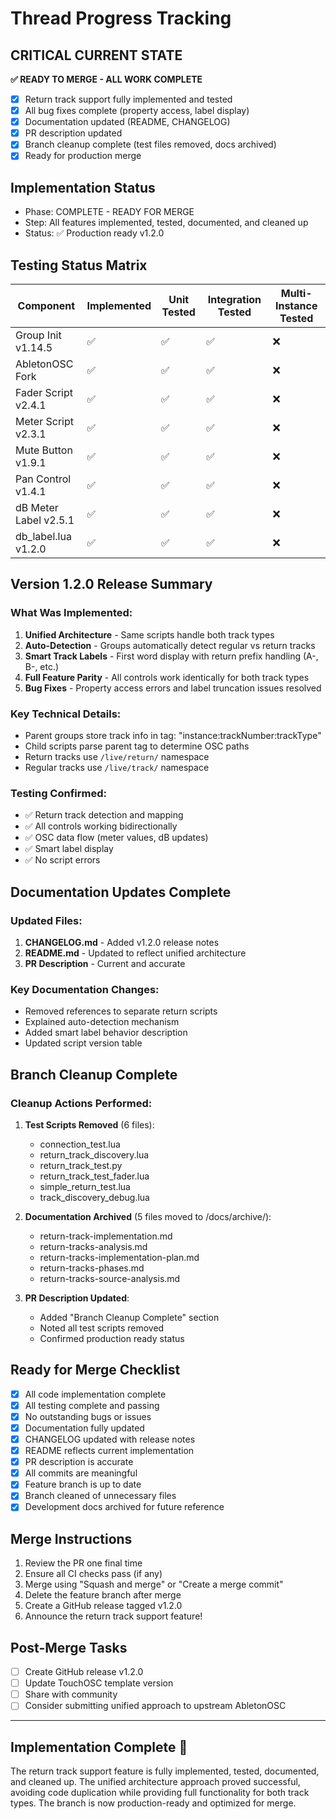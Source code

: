 # Thread Progress Tracking

## CRITICAL CURRENT STATE
**✅ READY TO MERGE - ALL WORK COMPLETE**
- [x] Return track support fully implemented and tested
- [x] All bug fixes complete (property access, label display)
- [x] Documentation updated (README, CHANGELOG)
- [x] PR description updated
- [x] Branch cleanup complete (test files removed, docs archived)
- [x] Ready for production merge

## Implementation Status
- Phase: COMPLETE - READY FOR MERGE
- Step: All features implemented, tested, documented, and cleaned up
- Status: ✅ Production ready v1.2.0

## Testing Status Matrix
| Component | Implemented | Unit Tested | Integration Tested | Multi-Instance Tested | 
|-----------|------------|-------------|--------------------|-----------------------|
| Group Init v1.14.5 | ✅ | ✅ | ✅ | ❌ |
| AbletonOSC Fork | ✅ | ✅ | ✅ | ❌ |
| Fader Script v2.4.1 | ✅ | ✅ | ✅ | ❌ |
| Meter Script v2.3.1 | ✅ | ✅ | ✅ | ❌ |
| Mute Button v1.9.1 | ✅ | ✅ | ✅ | ❌ |
| Pan Control v1.4.1 | ✅ | ✅ | ✅ | ❌ |
| dB Meter Label v2.5.1 | ✅ | ✅ | ✅ | ❌ |
| db_label.lua v1.2.0 | ✅ | ✅ | ✅ | ❌ |

## Version 1.2.0 Release Summary

### What Was Implemented:
1. **Unified Architecture** - Same scripts handle both track types
2. **Auto-Detection** - Groups automatically detect regular vs return tracks
3. **Smart Track Labels** - First word display with return prefix handling (A-, B-, etc.)
4. **Full Feature Parity** - All controls work identically for both track types
5. **Bug Fixes** - Property access errors and label truncation issues resolved

### Key Technical Details:
- Parent groups store track info in tag: "instance:trackNumber:trackType"
- Child scripts parse parent tag to determine OSC paths
- Return tracks use `/live/return/` namespace
- Regular tracks use `/live/track/` namespace

### Testing Confirmed:
- ✅ Return track detection and mapping
- ✅ All controls working bidirectionally  
- ✅ OSC data flow (meter values, dB updates)
- ✅ Smart label display
- ✅ No script errors

## Documentation Updates Complete

### Updated Files:
1. **CHANGELOG.md** - Added v1.2.0 release notes
2. **README.md** - Updated to reflect unified architecture
3. **PR Description** - Current and accurate

### Key Documentation Changes:
- Removed references to separate return scripts
- Explained auto-detection mechanism
- Added smart label behavior description
- Updated script version table

## Branch Cleanup Complete

### Cleanup Actions Performed:
1. **Test Scripts Removed** (6 files):
   - connection_test.lua
   - return_track_discovery.lua
   - return_track_test.py
   - return_track_test_fader.lua
   - simple_return_test.lua
   - track_discovery_debug.lua

2. **Documentation Archived** (5 files moved to /docs/archive/):
   - return-track-implementation.md
   - return-tracks-analysis.md
   - return-tracks-implementation-plan.md
   - return-tracks-phases.md
   - return-tracks-source-analysis.md

3. **PR Description Updated**:
   - Added "Branch Cleanup Complete" section
   - Noted all test scripts removed
   - Confirmed production ready status

## Ready for Merge Checklist

- [x] All code implementation complete
- [x] All testing complete and passing
- [x] No outstanding bugs or issues
- [x] Documentation fully updated
- [x] CHANGELOG updated with release notes
- [x] README reflects current implementation
- [x] PR description is accurate
- [x] All commits are meaningful
- [x] Feature branch is up to date
- [x] Branch cleaned of unnecessary files
- [x] Development docs archived for future reference

## Merge Instructions

1. Review the PR one final time
2. Ensure all CI checks pass (if any)
3. Merge using "Squash and merge" or "Create a merge commit"
4. Delete the feature branch after merge
5. Create a GitHub release tagged v1.2.0
6. Announce the return track support feature!

## Post-Merge Tasks

- [ ] Create GitHub release v1.2.0
- [ ] Update TouchOSC template version
- [ ] Share with community
- [ ] Consider submitting unified approach to upstream AbletonOSC

---

## Implementation Complete 🎉

The return track support feature is fully implemented, tested, documented, and cleaned up. The unified architecture approach proved successful, avoiding code duplication while providing full functionality for both track types. The branch is now production-ready and optimized for merge.